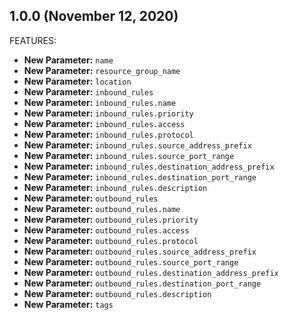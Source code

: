 ## 1.0.0 (November 12, 2020)

FEATURES:

* **New Parameter:** `name`
* **New Parameter:** `resource_group_name`
* **New Parameter:** `location`
* **New Parameter:** `inbound_rules`
* **New Parameter:** `inbound_rules.name`
* **New Parameter:** `inbound_rules.priority`
* **New Parameter:** `inbound_rules.access`
* **New Parameter:** `inbound_rules.protocol`
* **New Parameter:** `inbound_rules.source_address_prefix`
* **New Parameter:** `inbound_rules.source_port_range`
* **New Parameter:** `inbound_rules.destination_address_prefix`
* **New Parameter:** `inbound_rules.destination_port_range`
* **New Parameter:** `inbound_rules.description`
* **New Parameter:** `outbound_rules`
* **New Parameter:** `outbound_rules.name`
* **New Parameter:** `outbound_rules.priority`
* **New Parameter:** `outbound_rules.access`
* **New Parameter:** `outbound_rules.protocol`
* **New Parameter:** `outbound_rules.source_address_prefix`
* **New Parameter:** `outbound_rules.source_port_range`
* **New Parameter:** `outbound_rules.destination_address_prefix`
* **New Parameter:** `outbound_rules.destination_port_range`
* **New Parameter:** `outbound_rules.description`
* **New Parameter:** `tags`
